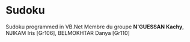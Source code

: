 # Sudoku
Sudoku programmed in VB.Net
Membre du groupe **N'GUESSAN Kachy**, NJIKAM Iris [Gr106], BELMOKHTAR Danya [Gr110]
